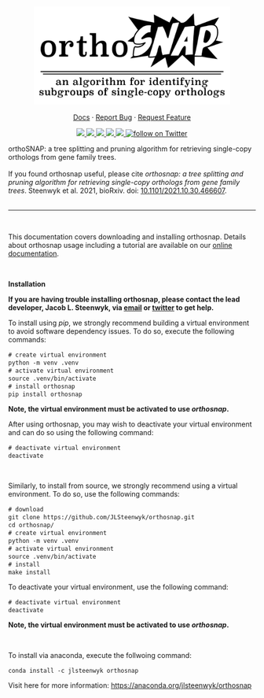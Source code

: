<p align="center">
  <a href="https://github.com/jlsteenwyk/orthosnap">
    <img src="https://raw.githubusercontent.com/JLSteenwyk/orthosnap/master/docs/_static/img/logo.jpg" alt="Logo" width="400">
  </a>
  <p align="center">
    <a href="https://jlsteenwyk.com/orthosnap/">Docs</a>
    ·
    <a href="https://github.com/jlsteenwyk/orthosnap/issues">Report Bug</a>
    ·
    <a href="https://github.com/jlsteenwyk/orthosnap/issues">Request Feature</a>
  </p>
    <p align="center">
        <a href="https://lbesson.mit-license.org/" alt="License">
            <img src="https://img.shields.io/badge/License-MIT-blue.svg">
        </a>
        <a href="https://pypi.org/project/orthosnap/" alt="PyPI - Python Version">
            <img src="https://img.shields.io/pypi/pyversions/orthosnap">
        </a>
        <a href="https://github.com/JLSteenwyk/orthosnap/actions" alt="Build">
            <img src="https://img.shields.io/github/workflow/status/jlsteenwyk/orthosnap/CI/master">
        </a>
        <a href="https://codecov.io/gh/JLSteenwyk/orthosnap">
          <img src="https://codecov.io/gh/JLSteenwyk/orthosnap/branch/master/graph/badge.svg?token=FX66FUET0L"/>
        </a>
        <a href="https://github.com/jlsteenwyk/orthosnap/graphs/contributors" alt="Contributors">
            <img src="https://img.shields.io/github/contributors/jlsteenwyk/orthosnap">
        </a>
        <a href="https://twitter.com/intent/follow?screen_name=jlsteenwyk" alt="Author Twitter">
            <img src="https://img.shields.io/twitter/follow/jlsteenwyk?style=social&logo=twitter"
                alt="follow on Twitter">
        </a>
    </p>
</p>

orthoSNAP: a tree splitting and pruning algorithm for retrieving single-copy orthologs from gene family trees.<br /><br />
If you found orthosnap useful, please cite *orthosnap: a tree splitting and pruning algorithm for retrieving single-copy orthologs from gene family trees*. Steenwyk et al. 2021, bioRxiv. doi: [10.1101/2021.10.30.466607](https://www.biorxiv.org/content/10.1101/2021.10.30.466607v1).
<br /><br />

---

<br />

This documentation covers downloading and installing orthosnap. Details about orthosnap usage including a tutorial are available on our [online documentation](https://jlsteenwyk.com/orthosnap/).

<br />

**Installation**

**If you are having trouble installing orthosnap, please contact the lead developer, Jacob L. Steenwyk, via [email](https://jlsteenwyk.com/contact.html) or [twitter](https://twitter.com/jlsteenwyk) to get help.**

To install using *pip*, we strongly recommend building a virtual environment to avoid software dependency issues. To do so, execute the following commands:
```shell
# create virtual environment
python -m venv .venv
# activate virtual environment
source .venv/bin/activate
# install orthosnap
pip install orthosnap
```
**Note, the virtual environment must be activated to use *orthosnap*.**

After using orthosnap, you may wish to deactivate your virtual environment and can do so using the following command:
```shell
# deactivate virtual environment
deactivate
```

<br />

Similarly, to install from source, we strongly recommend using a virtual environment. To do so, use the following commands:
```shell
# download
git clone https://github.com/JLSteenwyk/orthosnap.git
cd orthosnap/
# create virtual environment
python -m venv .venv
# activate virtual environment
source .venv/bin/activate
# install
make install
```
To deactivate your virtual environment, use the following command:
```shell
# deactivate virtual environment
deactivate
```
**Note, the virtual environment must be activated to use *orthosnap*.**

<br />

To install via anaconda, execute the follwoing command:

``` shell
conda install -c jlsteenwyk orthosnap
```
Visit here for more information: https://anaconda.org/jlsteenwyk/orthosnap


